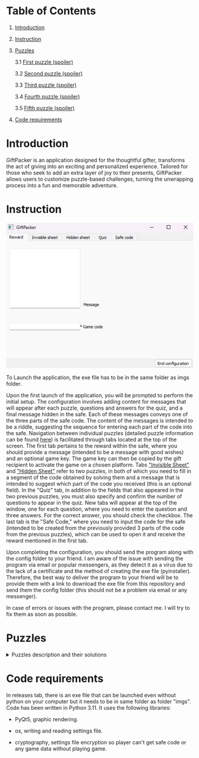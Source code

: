 # Table of Contents

1. [Introduction](#introduction)

2. [Instruction](#instruction)

3. [Puzzles](#puzzles)

    3.1 [First puzzle (spoiler)](#open-the-box)

    3.2 [Second puzzle (spoiler)](#invisible-sheet)

    3.3 [Third puzzle (spoiler)](#hidden-sheet)
    
    3.4 [Fourth puzzle (spoiler)](#quiz)

    3.5 [Fifth puzzle (spoiler)](#safe)

4. [Code requirements](#code-requirements)

# Introduction
GiftPacker is an application designed for the thoughtful gifter, transforms the act of giving into an exciting and personalized experience. Tailored for those who seek to add an extra layer of joy to their presents, GiftPacker allows users to customize puzzle-based challenges, turning the unwrapping process into a fun and memorable adventure.

# Instruction 

<div style="text-align:center">

![Configuration menu](/README_imgs/conf.png)

</div>

To Launch the application, the exe file has to be in the same folder as imgs folder.

Upon the first launch of the application, you will be prompted to perform the initial setup. The configuration involves adding content for messages that will appear after each puzzle, questions and answers for the quiz, and a final message hidden in the safe. Each of these messages conveys one of the three parts of the safe code. The content of the messages is intended to be a riddle, suggesting the sequence for entering each part of the code into the safe. Navigation between individual puzzles (detailed puzzle information can be found [here](#puzzles)) is facilitated through tabs located at the top of the screen. The first tab pertains to the reward within the safe, where you should provide a message (intended to be a message with good wishes) and an optional game key. The game key can then be copied by the gift recipient to activate the game on a chosen platform. Tabs ["Invisible Sheet"](#invisible-sheet) and ["Hidden Sheet"](#hidden-sheet) refer to two puzzles, in both of which you need to fill in a segment of the code obtained by solving them and a message that is intended to suggest which part of the code you received (this is an optional field). In the "Quiz" tab, in addition to the fields that also appeared in the two previous puzzles, you must also specify and confirm the number of questions to appear in the quiz. New tabs will appear at the top of the window, one for each question, where you need to enter the question and three answers. For the correct answer, you should check the checkbox. The last tab is the "Safe Code," where you need to input the code for the safe (intended to be created from the previously provided 3 parts of the code from the previous puzzles), which can be used to open it and receive the reward mentioned in the first tab.

Upon completing the configuration, you should send the program along with the config folder to your friend. I am aware of the issue with sending the program via email or popular messengers, as they detect it as a virus due to the lack of a certificate and the method of creating the exe file (pyinstaller). Therefore, the best way to deliver the program to your friend will be to provide them with a link to download the exe file from this repository and send them the config folder (this should not be a problem via email or any messenger).

In case of errors or issues with the program, please contact me. I will try to fix them as soon as possible.

# Puzzles
<details>
  <summary>Puzzles description and their solutions</summary>
  
  ## Open the box

  On the right side of the screen, there are hidden scissors. Grab them and drag them onto the box to open it.

  <div style="text-align:center">

  ![Scisors](/README_imgs/scisors.png)

  </div>

  ## Invisible sheet

  There is a camera app on the tablet. Launch it and move the tablet across the entire desktop to find the hidden sheet.

  ## Hidden sheet

  There is a hidden sheet behind the tablet that moves along with it, sticking out slightly, so you can grab it. Grab It and drag from behind. Double-click it to open, then launch the lantern app and flip the tablet (right-upper corner). Move the sheet above the light to see the message.

  <div style="text-align:center">

  ![Hidden sheet](/README_imgs/hidden_sheet.png)

  </div>

  ## Quiz

  You have to answer all the questions that you or your friend who sent you this program have set before. If you answer incorrectly, the answer will be deleted. Answer all the questions to receive the message.

  ## Safe

  Previous puzzles should provide you with fragments of the safe code. Enter them in the correct order (as should be suggested by the puzzle's reward messages) to claim your reward.

</details>

# Code requirements

In releases tab, there is an exe file that can be launched even without python on your computer but it needs to be in same folder as folder "imgs". Code has been written in Python 3.11. It uses the following libraries:

- PyQt5, graphic rendering.

- os, writing and reading settings file.

- cryptography, settings file encryption so player can't get safe code or any game data without playing game.
